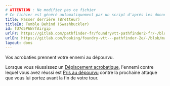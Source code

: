 ```yaml
---
# ATTENTION : Ne modifiez pas ce fichier
# Ce fichier est généré automatiquement par un script d'après les données du module Foundry VTT officiel et de sa traduction
title: Passer derrière (Bretteur)
titleEn: Tumble Behind (Swashbuckler)
id: fU7d5P6WrfAirgip
urlFr: https://gitlab.com/pathfinder-fr/foundryvtt-pathfinder2-fr/-/blob/master/data/feats/fU7d5P6WrfAirgip.htm
urlEn: https://gitlab.com/hooking/foundry-vtt---pathfinder-2e/-/blob/master/packs/data/feats.db/tumble-behind-swashbuckler.json
layout: dons
---
```

Vos acrobaties prennent votre ennemi au dépourvu.

Lorsque vous réussissez un [Déplacement acrobatique](../actions/déplacement-acrobatique.md), l'ennemi contre lequel vous avez réussi est [Pris au dépourvu](../conditions/pris-au-dépourvu.md) contre la prochaine attaque que vous lui portez avant la fin de votre tour.
